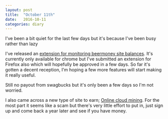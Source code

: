 ```yaml
---
layout: post
title:  "October 11th"
date:   2016-10-11
categories: diary
---
```


I've been a bit quiet for the last few days but it's because I've been busy rather than lazy

I've released an [extension for monitoring beermoney site balances](http://beermoneybalances.skorulis.com). It's currently only available for chrome but I've submitted an extension for Firefox also which will hopefully be approved in a few days. So far it's gotten a decent reception, I'm hoping a few more features will start making it really useful.

Still no payout from swagbucks but it's only been a few days so I'm not worried.

I also came across a new type of site to earn; [Online cloud mining](/site/online-bitcoin-miners.html). For the most part it seems like a scam but there's very little effort to put in, just sign up and come back a year later and see if you have money.
